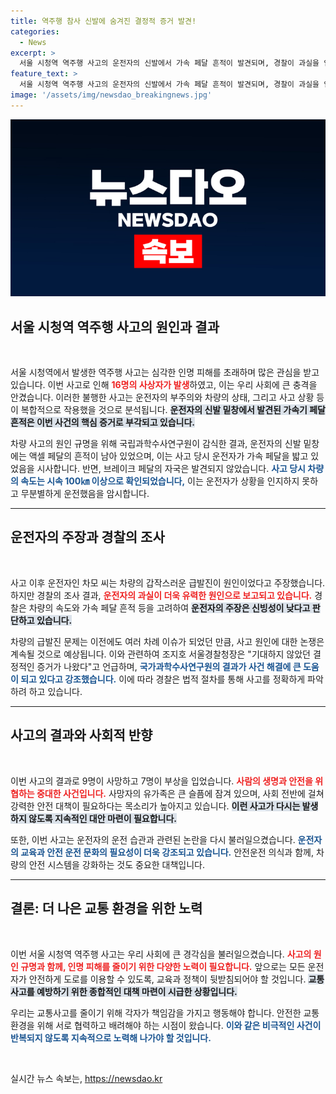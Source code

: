 ```yaml
---
title: 역주행 참사 신발에 숨겨진 결정적 증거 발견!
categories:
  - News
excerpt: >
  서울 시청역 역주행 사고의 운전자의 신발에서 가속 페달 흔적이 발견되며, 경찰이 과실을 인정하고 나섰습니다. 하지만 운전자는 급발진을 주장하고 있어, 진실은 무엇일까요? 사건의 전말을 밝혀드립니다!
feature_text: >
  서울 시청역 역주행 사고의 운전자의 신발에서 가속 페달 흔적이 발견되며, 경찰이 과실을 인정하고 나섰습니다. 하지만 운전자는 급발진을 주장하고 있어, 진실은 무엇일까요? 사건의 전말을 밝혀드립니다!
image: '/assets/img/newsdao_breakingnews.jpg'
---
```


<p><img src="/assets/img/newsdao_breakingnews.jpg" alt="pcversion 속보" /></p>

<h2 data-ke-size="size26">서울 시청역 역주행 사고의 원인과 결과</h2>

<p data-ke-size="size16">&nbsp;</p>

<p>서울 시청역에서 발생한 역주행 사고는 심각한 인명 피해를 초래하며 많은 관심을 받고 있습니다. 이번 사고로 인해 <b><span style="color: #ee2323;">16명의 사상자가 발생</span></b>하였고, 이는 우리 사회에 큰 충격을 안겼습니다. 이러한 불행한 사고는 운전자의 부주의와 차량의 상태, 그리고 사고 상황 등이 복합적으로 작용했을 것으로 분석됩니다. <b><span style="background-color: #21538527;">운전자의 신발 밑창에서 발견된 가속기 페달 흔적은 이번 사건의 핵심 증거로 부각되고 있습니다.</span></b> </p>

<p>차량 사고의 원인 규명을 위해 국립과학수사연구원이 감식한 결과, 운전자의 신발 밑창에는 액셀 페달의 흔적이 남아 있었으며, 이는 사고 당시 운전자가 가속 페달을 밟고 있었음을 시사합니다. 반면, 브레이크 페달의 자국은 발견되지 않았습니다. <b><span style="color: #1a5490;">사고 당시 차량의 속도는 시속 100㎞ 이상으로 확인되었습니다,</span></b> 이는 운전자가 상황을 인지하지 못하고 무분별하게 운전했음을 암시합니다. </p>

<hr>

<h2 data-ke-size="size26">운전자의 주장과 경찰의 조사</h2>

<p data-ke-size="size16">&nbsp;</p>

<p>사고 이후 운전자인 차모 씨는 차량의 갑작스러운 급발진이 원인이었다고 주장했습니다. 하지만 경찰의 조사 결과, <b><span style="color: #ee2323;">운전자의 과실이 더욱 유력한 원인으로 보고되고 있습니다.</span></b> 경찰은 차량의 속도와 가속 페달 흔적 등을 고려하여 <b><span style="background-color: #21538527;">운전자의 주장은 신빙성이 낮다고 판단하고 있습니다.</span></b> </p>

<p>차량의 급발진 문제는 이전에도 여러 차례 이슈가 되었던 만큼, 사고 원인에 대한 논쟁은 계속될 것으로 예상됩니다. 이와 관련하여 조지호 서울경찰청장은 "기대하지 않았던 결정적인 증거가 나왔다"고 언급하며, <b><span style="color: #1a5490;">국가과학수사연구원의 결과가 사건 해결에 큰 도움이 되고 있다고 강조했습니다.</span></b> 이에 따라 경찰은 법적 절차를 통해 사고를 정확하게 파악하려 하고 있습니다.</p>

<hr>

<h2 data-ke-size="size26">사고의 결과와 사회적 반향</h2>

<p data-ke-size="size16">&nbsp;</p>

<p>이번 사고의 결과로 9명이 사망하고 7명이 부상을 입었습니다. <b><span style="color: #ee2323;">사람의 생명과 안전을 위협하는 중대한 사건입니다.</span></b> 사망자의 유가족은 큰 슬픔에 잠겨 있으며, 사회 전반에 걸쳐 강력한 안전 대책이 필요하다는 목소리가 높아지고 있습니다. <b><span style="background-color: #21538527;">이런 사고가 다시는 발생하지 않도록 지속적인 대안 마련이 필요합니다.</span></b> </p>

<p>또한, 이번 사고는 운전자의 운전 습관과 관련된 논란을 다시 불러일으켰습니다. <b><span style="color: #1a5490;">운전자의 교육과 안전 운전 문화의 필요성이 더욱 강조되고 있습니다.</span></b> 안전운전 의식과 함께, 차량의 안전 시스템을 강화하는 것도 중요한 대책입니다. </p>

<hr>

<h2 data-ke-size="size26">결론: 더 나은 교통 환경을 위한 노력</h2>

<p data-ke-size="size16">&nbsp;</p>

<p>이번 서울 시청역 역주행 사고는 우리 사회에 큰 경각심을 불러일으켰습니다. <b><span style="color: #ee2323;">사고의 원인 규명과 함께, 인명 피해를 줄이기 위한 다양한 노력이 필요합니다.</span></b> 앞으로는 모든 운전자가 안전하게 도로를 이용할 수 있도록, 교육과 정책이 뒷받침되어야 할 것입니다. <b><span style="background-color: #21538527;">교통사고를 예방하기 위한 종합적인 대책 마련이 시급한 상황입니다.</span></b> </p>

<p>우리는 교통사고를 줄이기 위해 각자가 책임감을 가지고 행동해야 합니다. 안전한 교통 환경을 위해 서로 협력하고 배려해야 하는 시점이 왔습니다. <b><span style="color: #1a5490;">이와 같은 비극적인 사건이 반복되지 않도록 지속적으로 노력해 나가야 할 것입니다.</span></b></p>

<p data-ke-size="size16">&nbsp;</p>
실시간 뉴스 속보는, <a href="https://newsdao.kr" rel="dofollow">https://newsdao.kr</a>


